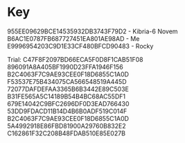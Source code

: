 # Key
955EE09629BCE14535932DB3743F79D2 - Kibria-6 Novem
B6AC1E0787FB687727451EA801AE98AD - Me
E9996954203C9D1E33CF480BFCD90483 - Rocky

Trial:
C47F8F2097BD66ECA5F0D8F1CAB51F08
896091A8A405BF1990D23FFA1946F156
B2C4063F7C9AE93CEE0F18D6855C1A0D
F53537E75B434075CA566548519A445D
72077DAFDEFAA3365B6B3442E89C503E
B31FE565A5C14189B54B4BC68AC55DF1
679E14042C9BFC2696DF0D3EAD766430
53DD9FDACD11B14D4B6B0ADF519C014F
B2C4063F7C9AE93CEE0F18D6855C1A0D
5A4992918E86FBD81900A29760B832E2
C162861F32C208B48FDAB510E85E027B
